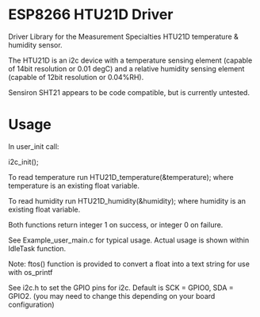ESP8266 HTU21D Driver
========

Driver Library for the Measurement Specialties HTU21D temperature & humidity sensor. 

The HTU21D is an i2c device with a temperature sensing element (capable of 14bit resolution or 0.01 degC) and a relative humidity sensing element (capable of 12bit resolution or 0.04%RH). 

Sensiron SHT21 appears to be code compatible, but is currently untested. 

Usage
========
In user_init call:

i2c_init();

To read temperature run HTU21D_temperature(&temperature); where temperature is an existing float variable. 

To read humidity run HTU21D_humidity(&humidity); where humidity is an existing float variable.

Both functions return integer 1 on success, or integer 0 on failure.

See Example_user_main.c for typical usage. Actual usage is shown within IdleTask function. 

Note: ftos() function is provided to convert a float into a text string for use with os_printf


See i2c.h to set the GPIO pins for i2c. Default is SCK = GPIO0, SDA = GPIO2. (you may need to change this depending on your board configuration)

